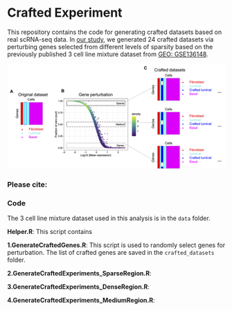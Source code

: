 # Crafted Experiment

This repository contains the code for generating crafted datasets based on real scRNA-seq data. In [our study](), we generated 24 crafted datasets via perturbing genes selected from different levels of sparsity based on the previously published 3 cell line mixture dataset from [GEO: GSE136148](https://www.ncbi.nlm.nih.gov/geo/query/acc.cgi?acc=GSE136148).

![Concept of crafted experiment](https://github.com/siyao-liu/CraftedExperiment/blob/main/docs/figure.png)

### Please cite:


### Code

The 3 cell line mixture dataset used in this analysis is in the `data` folder. 

**Helper.R**: This script contains

**1.GenerateCraftedGenes.R**: This script is used to randomly select genes for perturbation. The list of crafted genes are saved in the `crafted_datasets` folder.

**2.GenerateCraftedExperiments_SparseRegion.R**:

**3.GenerateCraftedExperiments_DenseRegion.R**:

**4.GenerateCraftedExperiments_MediumRegion.R**:




